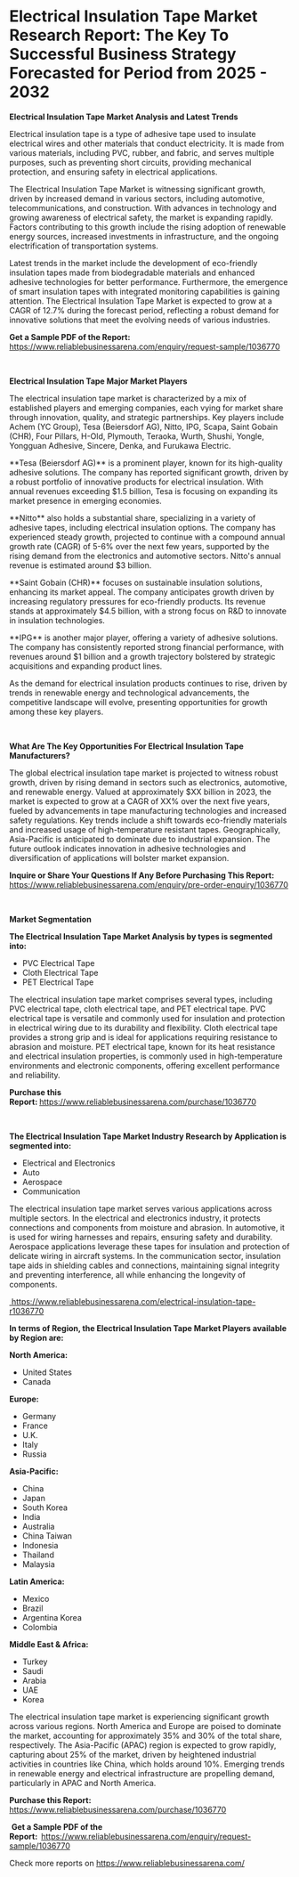 <p><h1>Electrical Insulation Tape Market Research Report: The Key To Successful Business Strategy Forecasted for Period from 2025 - 2032</h1></p><p><strong>Electrical Insulation Tape Market Analysis and Latest Trends</strong></p>
<p><p>Electrical insulation tape is a type of adhesive tape used to insulate electrical wires and other materials that conduct electricity. It is made from various materials, including PVC, rubber, and fabric, and serves multiple purposes, such as preventing short circuits, providing mechanical protection, and ensuring safety in electrical applications.</p><p>The Electrical Insulation Tape Market is witnessing significant growth, driven by increased demand in various sectors, including automotive, telecommunications, and construction. With advances in technology and growing awareness of electrical safety, the market is expanding rapidly. Factors contributing to this growth include the rising adoption of renewable energy sources, increased investments in infrastructure, and the ongoing electrification of transportation systems.</p><p>Latest trends in the market include the development of eco-friendly insulation tapes made from biodegradable materials and enhanced adhesive technologies for better performance. Furthermore, the emergence of smart insulation tapes with integrated monitoring capabilities is gaining attention. The Electrical Insulation Tape Market is expected to grow at a CAGR of 12.7% during the forecast period, reflecting a robust demand for innovative solutions that meet the evolving needs of various industries.</p></p>
<p><strong>Get a Sample PDF of the Report:&nbsp;</strong> <a href="https://www.reliablebusinessarena.com/enquiry/request-sample/1036770?utm_campaign=1905&utm_medium=2&utm_source=Github&utm_content=ia&utm_term=30012025&utm_id=electrical-insulation-tape">https://www.reliablebusinessarena.com/enquiry/request-sample/1036770</a></p>
<p>&nbsp;</p>
<p><strong>Electrical Insulation Tape Major Market Players</strong></p>
<p><p>The electrical insulation tape market is characterized by a mix of established players and emerging companies, each vying for market share through innovation, quality, and strategic partnerships. Key players include Achem (YC Group), Tesa (Beiersdorf AG), Nitto, IPG, Scapa, Saint Gobain (CHR), Four Pillars, H-Old, Plymouth, Teraoka, Wurth, Shushi, Yongle, Yongguan Adhesive, Sincere, Denka, and Furukawa Electric.</p><p>**Tesa (Beiersdorf AG)** is a prominent player, known for its high-quality adhesive solutions. The company has reported significant growth, driven by a robust portfolio of innovative products for electrical insulation. With annual revenues exceeding $1.5 billion, Tesa is focusing on expanding its market presence in emerging economies.</p><p>**Nitto** also holds a substantial share, specializing in a variety of adhesive tapes, including electrical insulation options. The company has experienced steady growth, projected to continue with a compound annual growth rate (CAGR) of 5-6% over the next few years, supported by the rising demand from the electronics and automotive sectors. Nitto's annual revenue is estimated around $3 billion.</p><p>**Saint Gobain (CHR)** focuses on sustainable insulation solutions, enhancing its market appeal. The company anticipates growth driven by increasing regulatory pressures for eco-friendly products. Its revenue stands at approximately $4.5 billion, with a strong focus on R&D to innovate in insulation technologies.</p><p>**IPG** is another major player, offering a variety of adhesive solutions. The company has consistently reported strong financial performance, with revenues around $1 billion and a growth trajectory bolstered by strategic acquisitions and expanding product lines.</p><p>As the demand for electrical insulation products continues to rise, driven by trends in renewable energy and technological advancements, the competitive landscape will evolve, presenting opportunities for growth among these key players.</p></p>
<p>&nbsp;</p>
<p><strong>What Are The Key Opportunities For Electrical Insulation Tape Manufacturers?</strong></p>
<p><p>The global electrical insulation tape market is projected to witness robust growth, driven by rising demand in sectors such as electronics, automotive, and renewable energy. Valued at approximately $XX billion in 2023, the market is expected to grow at a CAGR of XX% over the next five years, fueled by advancements in tape manufacturing technologies and increased safety regulations. Key trends include a shift towards eco-friendly materials and increased usage of high-temperature resistant tapes. Geographically, Asia-Pacific is anticipated to dominate due to industrial expansion. The future outlook indicates innovation in adhesive technologies and diversification of applications will bolster market expansion.</p></p>
<p><strong>Inquire or Share Your Questions If Any Before Purchasing This Report:</strong> <a href="https://www.reliablebusinessarena.com/enquiry/pre-order-enquiry/1036770?utm_campaign=1905&utm_medium=2&utm_source=Github&utm_content=ia&utm_term=30012025&utm_id=electrical-insulation-tape">https://www.reliablebusinessarena.com/enquiry/pre-order-enquiry/1036770</a></p>
<p>&nbsp;</p>
<p><strong>Market Segmentation</strong></p>
<p><strong>The Electrical Insulation Tape Market Analysis by types is segmented into:</strong></p>
<p><ul><li>PVC Electrical Tape</li><li>Cloth Electrical Tape</li><li>PET Electrical Tape</li></ul></p>
<p><p>The electrical insulation tape market comprises several types, including PVC electrical tape, cloth electrical tape, and PET electrical tape. PVC electrical tape is versatile and commonly used for insulation and protection in electrical wiring due to its durability and flexibility. Cloth electrical tape provides a strong grip and is ideal for applications requiring resistance to abrasion and moisture. PET electrical tape, known for its heat resistance and electrical insulation properties, is commonly used in high-temperature environments and electronic components, offering excellent performance and reliability.</p></p>
<p><strong>Purchase this Report:&nbsp;</strong><a href="https://www.reliablebusinessarena.com/purchase/1036770?utm_campaign=1905&utm_medium=2&utm_source=Github&utm_content=ia&utm_term=30012025&utm_id=electrical-insulation-tape">https://www.reliablebusinessarena.com/purchase/1036770</a></p>
<p>&nbsp;</p>
<p><strong>The Electrical Insulation Tape Market Industry Research by Application is segmented into:</strong></p>
<p><ul><li>Electrical and Electronics</li><li>Auto</li><li>Aerospace</li><li>Communication</li></ul></p>
<p><p>The electrical insulation tape market serves various applications across multiple sectors. In the electrical and electronics industry, it protects connections and components from moisture and abrasion. In automotive, it is used for wiring harnesses and repairs, ensuring safety and durability. Aerospace applications leverage these tapes for insulation and protection of delicate wiring in aircraft systems. In the communication sector, insulation tape aids in shielding cables and connections, maintaining signal integrity and preventing interference, all while enhancing the longevity of components.</p></p>
<p><a href="https://www.reliablebusinessarena.com/electrical-insulation-tape-r1036770?utm_campaign=1905&utm_medium=2&utm_source=Github&utm_content=ia&utm_term=30012025&utm_id=electrical-insulation-tape">&nbsp;https://www.reliablebusinessarena.com/electrical-insulation-tape-r1036770</a></p>
<p><strong>In terms of Region, the Electrical Insulation Tape Market Players available by Region are:</strong></p>
<p>
    <p> <strong> North America: </strong>
        <ul>
            <li>United States</li>
            <li>Canada</li>
        </ul>
        </p> 
    <p> <strong> Europe: </strong>
        <ul>
            <li>Germany</li>
            <li>France</li>
            <li>U.K.</li>
            <li>Italy</li>
            <li>Russia</li>
        </ul>
        </p> 
    <p> <strong> Asia-Pacific: </strong>
        <ul>
            <li>China</li>
            <li>Japan</li>
            <li>South Korea</li>
            <li>India</li>
            <li>Australia</li>
            <li>China Taiwan</li>
            <li>Indonesia</li>
            <li>Thailand</li>
            <li>Malaysia</li>
        </ul>
        </p> 
    <p> <strong> Latin America: </strong>
        <ul>
            <li>Mexico</li>
            <li>Brazil</li>
            <li>Argentina Korea</li>
            <li>Colombia</li>
        </ul>
        </p> 
    <p> <strong> Middle East & Africa: </strong>
        <ul>
            <li>Turkey</li>
            <li>Saudi</li>
            <li>Arabia</li>
            <li>UAE</li>
            <li>Korea</li>
        </ul>
    </p>
    </p>
<p><p>The electrical insulation tape market is experiencing significant growth across various regions. North America and Europe are poised to dominate the market, accounting for approximately 35% and 30% of the total share, respectively. The Asia-Pacific (APAC) region is expected to grow rapidly, capturing about 25% of the market, driven by heightened industrial activities in countries like China, which holds around 10%. Emerging trends in renewable energy and electrical infrastructure are propelling demand, particularly in APAC and North America.</p></p>
<p><strong>Purchase this Report: </strong><a href="https://www.reliablebusinessarena.com/purchase/1036770?utm_campaign=1905&utm_medium=2&utm_source=Github&utm_content=ia&utm_term=30012025&utm_id=electrical-insulation-tape">https://www.reliablebusinessarena.com/purchase/1036770</a></p>
<p>&nbsp;<strong>Get a Sample PDF of the Report:&nbsp;&nbsp;</strong><a href="https://www.reliablebusinessarena.com/enquiry/request-sample/1036770?utm_campaign=1905&utm_medium=2&utm_source=Github&utm_content=ia&utm_term=30012025&utm_id=electrical-insulation-tape">https://www.reliablebusinessarena.com/enquiry/request-sample/1036770</a></p>
<p><strong></strong></p>
<p>Check more reports on <a href="https://www.reliablebusinessarena.com/?utm_campaign=1905&utm_medium=2&utm_source=Github&utm_content=ia&utm_term=30012025&utm_id=electrical-insulation-tape">https://www.reliablebusinessarena.com/</a></p>